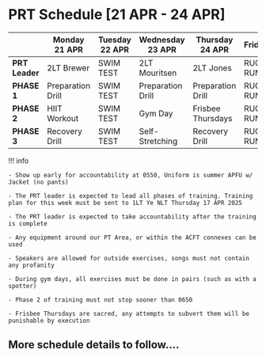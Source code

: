 # PRT Schedule [21 APR - 24 APR]

|            | Monday 21 APR              | Tuesday 22 APR                | Wednesday 23 APR            | Thursday 24 APR              | Friday               |
|------------|----------------------|--------------------------|-----------------------|------------------------|----------------------|
| **PRT Leader**    | 2LT Brewer      | SWIM TEST         | 2LT Mouritsen    |    2LT Jones      | RUCK RUN  |
| **PHASE 1**    | Preparation Drill      | SWIM TEST         | Preparation Drill    | Preparation Drill         | RUCK RUN  |
| **PHASE 2**   | HIIT Workout    | SWIM TEST |  Gym Day    | Frisbee Thursdays | RUCK RUN |
| **PHASE 3** | Recovery Drill   | SWIM TEST | Self-Stretching          | Recovery Drill | RUCK RUN |

!!! info

    - Show up early for accountability at 0550, Uniform is summer APFU w/ Jacket (no pants)

    - The PRT leader is expected to lead all phases of training. Training plan for this week must be sent to 1LT Ye NLT Thursday 17 APR 2025 

    - The PRT leader is expected to take accountability after the training is complete

    - Any equipment around our PT Area, or within the ACFT connexes can be used 

    - Speakers are allowed for outside exercises, songs must not contain any profanity

    - During gym days, all exercises must be done in pairs (such as with a spotter)

    - Phase 2 of training must not stop sooner than 0650

    - Frisbee Thursdays are sacred, any attempts to subvert them will be punishable by execution


## More schedule details to follow....


